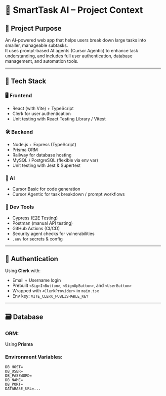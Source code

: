 # 📌 SmartTask AI – Project Context

## 🧠 Project Purpose
An AI-powered web app that helps users break down large tasks into smaller, manageable subtasks.  
It uses prompt-based AI agents (Cursor Agentic) to enhance task understanding, and includes full user authentication, database management, and automation tools.

---

## 🧱 Tech Stack

### 🖥️ Frontend
- React (with Vite) + TypeScript
- Clerk for user authentication
- Unit testing with React Testing Library / Vitest

### 🛠️ Backend
- Node.js + Express (TypeScript)
- Prisma ORM
- Railway for database hosting
- MySQL / PostgreSQL (flexible via env var)
- Unit testing with Jest & Supertest

### 🤖 AI
- Cursor Basic for code generation
- Cursor Agentic for task breakdown / prompt workflows

### 🧪 Dev Tools
- Cypress (E2E Testing)
- Postman (manual API testing)
- GitHub Actions (CI/CD)
- Security agent checks for vulnerabilities
- `.env` for secrets & config

---

## 🔐 Authentication
Using **Clerk** with:
- Email + Username login
- Prebuilt `<SignInButton>`, `<SignUpButton>`, and `<UserButton>`
- Wrapped with `<ClerkProvider>` in `main.tsx`
- Env key: `VITE_CLERK_PUBLISHABLE_KEY`

---

## 🗃️ Database

### ORM:
Using **Prisma**

### Environment Variables:
```env
DB_HOST=
DB_USER=
DB_PASSWORD=
DB_NAME=
DB_PORT=
DATABASE_URL=...
